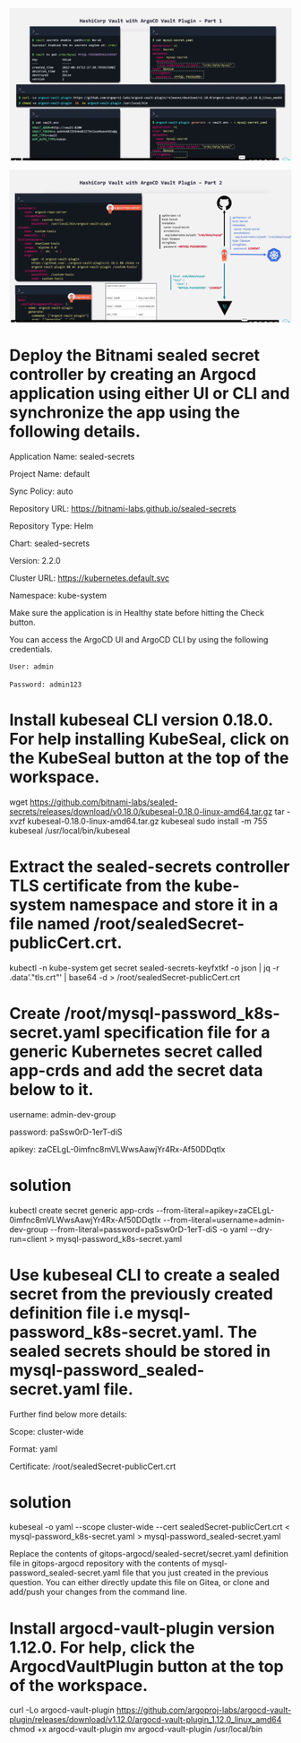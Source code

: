 ![alt text](image.png)

![alt text](image-1.png)


# Deploy the Bitnami sealed secret controller by creating an Argocd application using either UI or CLI and synchronize the app using the following details.


   Application Name: sealed-secrets

   Project Name: default

   Sync Policy: auto

   Repository URL: https://bitnami-labs.github.io/sealed-secrets

   Repository Type: Helm

   Chart: sealed-secrets

   Version: 2.2.0

   Cluster URL: https://kubernetes.default.svc

   Namespace: kube-system


Make sure the application is in Healthy state before hitting the Check button.



You can access the ArgoCD UI and ArgoCD CLI by using the following credentials.

    User: admin

    Password: admin123


# Install kubeseal CLI version 0.18.0. For help installing KubeSeal, click on the KubeSeal button at the top of the workspace.

wget https://github.com/bitnami-labs/sealed-secrets/releases/download/v0.18.0/kubeseal-0.18.0-linux-amd64.tar.gz
tar -xvzf kubeseal-0.18.0-linux-amd64.tar.gz kubeseal
sudo install -m 755 kubeseal /usr/local/bin/kubeseal


# Extract the sealed-secrets controller TLS certificate from the kube-system namespace and store it in a file named /root/sealedSecret-publicCert.crt.


kubectl -n kube-system get secret sealed-secrets-keyfxtkf -o json | jq -r .data'."tls.crt"' | base64 -d > /root/sealedSecret-publicCert.crt


# Create /root/mysql-password_k8s-secret.yaml specification file for a generic Kubernetes secret called app-crds and add the secret data below to it.


   username: admin-dev-group

   password: paSsw0rD-1erT-diS

   apikey: zaCELgL-0imfnc8mVLWwsAawjYr4Rx-Af50DDqtlx
# solution
kubectl create secret generic app-crds --from-literal=apikey=zaCELgL-0imfnc8mVLWwsAawjYr4Rx-Af50DDqtlx --from-literal=username=admin-dev-group --from-literal=password=paSsw0rD-1erT-diS -o yaml --dry-run=client > mysql-password_k8s-secret.yaml



# Use kubeseal CLI to create a sealed secret from the previously created definition file i.e mysql-password_k8s-secret.yaml. The sealed secrets should be stored in mysql-password_sealed-secret.yaml file.


Further find below more details:


   Scope: cluster-wide

   Format: yaml

   Certificate: /root/sealedSecret-publicCert.crt

   # solution

   kubeseal -o yaml --scope cluster-wide --cert sealedSecret-publicCert.crt < mysql-password_k8s-secret.yaml > mysql-password_sealed-secret.yaml

Replace the contents of gitops-argocd/sealed-secret/secret.yaml definition file in gitops-argocd repository with the contents of mysql-password_sealed-secret.yaml file that you just created in the previous question. You can either directly update this file on Gitea, or clone and add/push your changes from the command line.



# Install argocd-vault-plugin version 1.12.0. For help, click the ArgocdVaultPlugin button at the top of the workspace.

curl -Lo argocd-vault-plugin https://github.com/argoproj-labs/argocd-vault-plugin/releases/download/v1.12.0/argocd-vault-plugin_1.12.0_linux_amd64
chmod +x argocd-vault-plugin
mv argocd-vault-plugin /usr/local/bin
